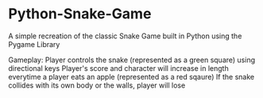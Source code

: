# Python-Snake-Game

A simple recreation of the classic Snake Game built in Python using the Pygame Library 

Gameplay:
Player controls the snake (represented as a green square) using directional keys 
Player's score and character will increase in length everytime a player eats an apple (represented as a red sqaure)
If the snake collides with its own body or the walls, player will lose

